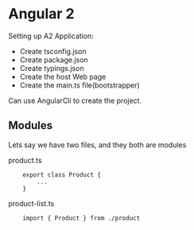 # Angular 2

Setting up A2 Application:
- Create tsconfig.json
- Create package.json
- Create typings.json
- Create the host Web page
- Create the main.ts file(bootstrapper)

Can use AngularCli to create the project.



## Modules
Lets say we have two files, and they both are modules

product.ts
```
    export class Product {
        ...
    }
 ```

 product-list.ts
```
    import { Product } from ./product
```

